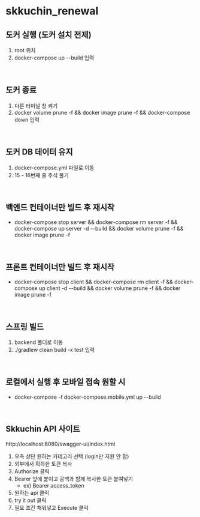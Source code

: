# skkuchin_renewal

## 도커 실행 (도커 설치 전제)
1. root 위치
2. docker-compose up --build 입력

<br>

## 도커 종료
1. 다른 터미널 창 켜기
2. docker volume prune -f && docker image prune -f && docker-compose down 입력

<br>

## 도커 DB 데이터 유지
1. docker-compose.yml 파일로 이동
2. 15 - 16번째 줄 주석 풀기

<br>

## 백엔드 컨테이너만 빌드 후 재시작
- docker-compose stop server && docker-compose rm server -f && docker-compose up server -d --build && docker volume prune -f && docker image prune -f

<br>

## 프론트 컨테이너만 빌드 후 재시작
- docker-compose stop client && docker-compose rm client -f && docker-compose up client -d --build && docker volume prune -f && docker image prune -f

<br>

## 스프링 빌드
1. backend 폴더로 이동
2. ./gradlew clean build -x test 입력

<br>

## 로컬에서 실행 후 모바일 접속 원할 시
- docker-compose -f docker-compose.mobile.yml up --build

<br>

## Skkuchin API 사이트
  http://localhost:8080/swagger-ui/index.html
1. 우측 상단 원하는 카테고리 선택 (login만 지원 안 함)
2. 외부에서 획득한 토큰 복사
3. Authorize 클릭
4. Bearer 앞에 붙이고 공백과 함께 복사한 토큰 붙여넣기
    - ex) Bearer access_token
5. 원하는 api 클릭
6. try it out 클릭
7. 필요 조건 채워넣고 Execute 클릭